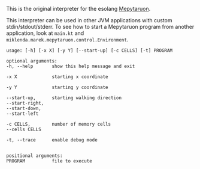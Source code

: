 This is the original interpreter for the esolang [Mepytaruon](https://esolangs.org/wiki/Mepytaruon).

This interpreter can be used in other JVM applications with custom stdin/stdout/stderr. To see how to start a Mepytaruon
program from another application, look at ```main.kt``` and ```miklenda.marek.mepytaruon.control.Environment```.

```
usage: [-h] [-x X] [-y Y] [--start-up] [-c CELLS] [-t] PROGRAM

optional arguments:
-h, --help       show this help message and exit

-x X             starting x coordinate

-y Y             starting y coordinate

--start-up,      starting walking direction
--start-right,
--start-down,
--start-left

-c CELLS,        number of memory cells
--cells CELLS

-t, --trace      enable debug mode


positional arguments:
PROGRAM          file to execute
```
